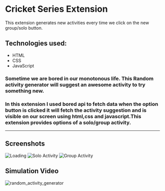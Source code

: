 # **Cricket Series Extension**

This extension generates new activities every time we click on the new group/solo button.

## Technologies used:

- HTML
- CSS
- JavaScript

### Sometime we are bored in our monotonous life. This Random activity generator will suggest an awesome activity to try something new.

### In this extension I used bored api to fetch data when the option button is clicked it will fetch the activity suggestion and is visible on our screen using html,css and javascript.This extension provides options of a solo/group activity.

---

## Screenshots

![Loading](./images/img0.JPG)
![Solo Activity](./images/img1.JPG)
![Group Activity](./images/img2.JPG)

## Simulation Video

![random_activity_generator](./images/random_activity_generator.gif)
